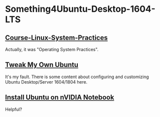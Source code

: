 # Something4Ubuntu-Desktop-1604-LTS

## [Course-Linux-System-Practices](./Course-Linux-Practices)

Actually, it was "Operating System Practices".

## [Tweak My Own Ubuntu](./Tweak-My-Own-Ubuntu)

It's my fault. There is some content about configuring and customizing Ubuntu Desktop/Server 1604/1804 here.

## [Install Ubuntu on nVIDIA Notebook](./NVIDIA-FxxK-YOU)

Helpful?
